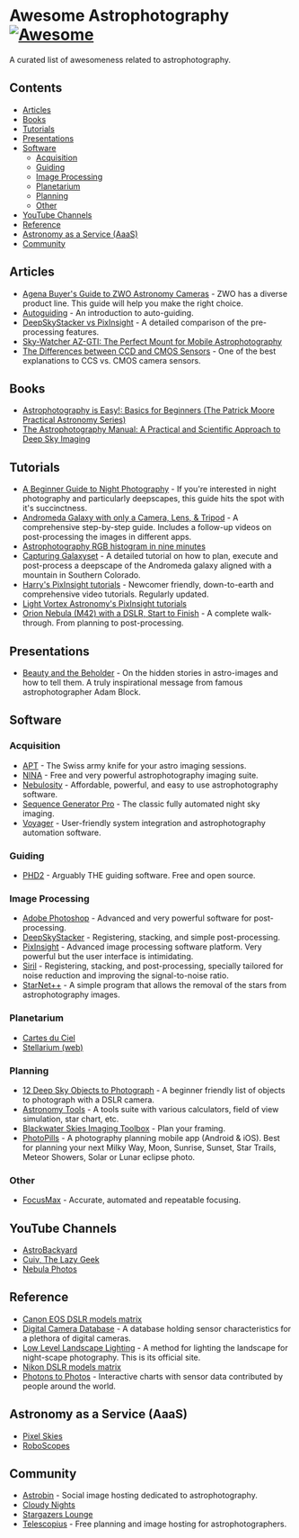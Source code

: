 # Awesome Astrophotography [![Awesome](https://awesome.re/badge-flat2.svg)](https://awesome.re)

A curated list of awesomeness related to astrophotography.



## Contents

- [Articles](#articles)
- [Books](#books)
- [Tutorials](#tutorials)
- [Presentations](#presentations)
- [Software](#software)
  - [Acquisition](#acquisition)
  - [Guiding](#guiding)
  - [Image Processing](#image-processing)
  - [Planetarium](#planetarium)
  - [Planning](#planning)
  - [Other](#other)
- [YouTube Channels](#youtube-channels)
- [Reference](#reference)
- [Astronomy as a Service (AaaS)](#astronomy-as-a-service-aaas)
- [Community](#community)



## Articles

- [Agena Buyer's Guide to ZWO Astronomy Cameras](https://agenaastro.com/articles/guides/cameras/zwo-astronomy-cameras-buyers-guide.html) - ZWO has a diverse product line. This guide will help you make the right choice.
- [Autoguiding](https://astrobackyard.com/autoguiding/) - An introduction to auto-guiding.
- [DeepSkyStacker vs PixInsight](https://www.lightvortexastronomy.com/image-pre-processing-deepskystacker-vs-pixinsight.html) - A detailed comparison of the pre-processing features.
- [Sky-Watcher AZ-GTI: The Perfect Mount for Mobile Astrophotography](https://milkywayphotographers.com/article/2021/03/11/sky-watcher-az-gti-the-perfect-mount-for-mobile-astrophotography/)
- [The Differences between CCD and CMOS Sensors](https://www.atik-cameras.com/news/difference-between-ccd-cmos-sensors/) - One of the best explanations to CCS vs. CMOS camera sensors.



## Books

- [Astrophotography is Easy!: Basics for Beginners (The Patrick Moore Practical Astronomy Series)](https://www.goodreads.com/book/show/56053741-astrophotography-is-easy)
- [The Astrophotography Manual: A Practical and Scientific Approach to Deep Sky Imaging](https://www.goodreads.com/book/show/37301142-the-astrophotography-manual)



## Tutorials

- [A Beginner Guide to Night Photography](https://www.scottaspinall.com/beginner-guide-to-night-photography/) - If you're interested in night photography and particularly deepscapes, this guide hits the spot with it's succinctness.
- [Andromeda Galaxy with only a Camera, Lens, & Tripod](https://www.youtube.com/watch?v=pXcRKoxTPVg) - A comprehensive step-by-step guide. Includes a follow-up videos on post-processing the images in different apps.
- [Astrophotography RGB histogram in nine minutes](https://www.youtube.com/watch?v=9rAoJ-VG860)
- [Capturing Galaxyset](https://www.paulschmitphotography.com/How-To-Guides/Capturing-Galaxyset) - A detailed tutorial on how to plan, execute and post-process a deepscape of the Andromeda galaxy aligned with a mountain in Southern Colorado.
- [Harry's PixInsight tutorials](http://www.harrysastroshed.com/Pixinsighthome.html) - Newcomer friendly, down-to-earth and comprehensive video tutorials. Regularly updated.
- [Light Vortex Astronomy's PixInsight tutorials](https://www.lightvortexastronomy.com/tutorials.html)
- [Orion Nebula (M42) with a DSLR, Start to Finish](https://www.youtube.com/watch?v=Qb1ceFM-DkQ) - A complete walk-through. From planning to post-processing.



## Presentations

- [Beauty and the Beholder](https://www.youtube.com/watch?v=SPFsoO0ZWeg) - On the hidden stories in astro-images and how to tell them. A truly inspirational message from famous astrophotographer Adam Block.



## Software

### Acquisition

- [APT](https://www.astrophotography.app) - The Swiss army knife for your astro imaging sessions.
- [NINA](https://nighttime-imaging.eu) - Free and very powerful astrophotography imaging suite.
- [Nebulosity](http://www.stark-labs.com/nebulosity.html) - Affordable, powerful, and easy to use astrophotography software.
- [Sequence Generator Pro](https://www.sequencegeneratorpro.com) - The classic fully automated night sky imaging.
- [Voyager](https://software.starkeeper.it) - User-friendly system integration and astrophotography automation software.

### Guiding

- [PHD2](https://openphdguiding.org) - Arguably THE guiding software. Free and open source.

### Image Processing

- [Adobe Photoshop](https://www.adobe.com/products/photoshop.html) - Advanced and very powerful software for post-processing.
- [DeepSkyStacker](http://deepskystacker.free.fr/english/index.html) - Registering, stacking, and simple post-processing.
- [PixInsight](https://pixinsight.com) - Advanced image processing software platform. Very powerful but the user interface is intimidating.
- [Siril](https://siril.org) - Registering, stacking, and post-processing, specially tailored for noise reduction and improving the signal-to-noise ratio.
- [StarNet++](https://sourceforge.net/projects/starnet/) - A simple program that allows the removal of the stars from astrophotography images.

### Planetarium

- [Cartes du Ciel](https://www.ap-i.net/skychart/doku.php?id=en/start)
- [Stellarium (web)](https://stellarium-web.org)

### Planning

- [12 Deep Sky Objects to Photograph](https://www.nebulaphotos.com/doc/brightLargeDsos.pdf) - A beginner friendly list of objects to photograph with a DSLR camera.
- [Astronomy Tools](https://astronomy.tools/) - A tools suite with various calculators, field of view simulation, star chart, etc.
- [Blackwater Skies Imaging Toolbox](https://www.blackwaterskies.co.uk/imaging-toolbox/) - Plan your framing.
- [PhotoPills](https://www.photopills.com) - A photography planning mobile app (Android & iOS). Best for planning your next Milky Way, Moon, Sunrise, Sunset, Star Trails, Meteor Showers, Solar or Lunar eclipse photo.

### Other

- [FocusMax](https://www.ccdware.com/products/focusmax/index-2.html) - Accurate, automated and repeatable focusing.



## YouTube Channels

- [AstroBackyard](https://www.youtube.com/c/AstroBackyard)
- [Cuiv, The Lazy Geek](https://www.youtube.com/channel/UC65vvpQDX5rymeqrYt-Bb1g)
- [Nebula Photos](https://www.youtube.com/channel/UCO_gBdHekc74feh0bWqKJ1Q)



## Reference

- [Canon EOS DSLR models matrix](https://www.astrophotography.app/EOS.php)
- [Digital Camera Database](https://www.digicamdb.com) - A database holding sensor characteristics for a plethora of digital cameras.
- [Low Level Landscape Lighting](http://lowlevellighting.org/) - A method for lighting the landscape for night-scape photography. This is its official site.
- [Nikon DSLR models matrix](https://www.astrophotography.app/nikon.php)
- [Photons to Photos](https://www.photonstophotos.net) - Interactive charts with sensor data contributed by people around the world.



## Astronomy as a Service (AaaS)

- [Pixel Skies](https://www.pixelskiesastro.com)
- [RoboScopes](https://www.roboscopes.com)



## Community

- [Astrobin](https://www.astrobin.com) - Social image hosting dedicated to astrophotography.
- [Cloudy Nights](https://www.cloudynights.com)
- [Stargazers Lounge](https://stargazerslounge.com)
- [Telescopius](https://telescopius.com) - Free planning and image hosting for astrophotographers.

